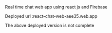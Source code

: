 Real time chat web app using react js and Firebase

Deployed url :react-chat-web-aee35.web.app

The above deployed version is not complete 
